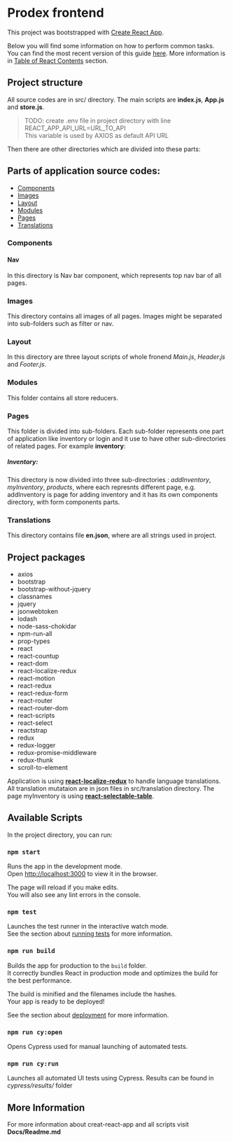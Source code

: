 # Prodex frontend


This project was bootstrapped with [Create React App](https://github.com/facebookincubator/create-react-app).

Below you will find some information on how to perform common tasks.<br>
You can find the most recent version of this guide [here](https://github.com/facebookincubator/create-react-app/blob/master/packages/react-scripts/template/README.md).
More information is in [Table of React Contents](#table-of-react-contents) section.

## Project structure

All source codes are in src/ directory. The main scripts are **index.js**, **App.js** and **store.js**.
>TODO: create .env file in project directory with line REACT_APP_API_URL=URL_TO_API <br> This variable is used by AXIOS as default API URL
>  

Then there are other directories which  are divided into these parts: 

## Parts of application source codes:
- [Components](###components)
- [Images](###images)
- [Layout](###layout)
- [Modules](###modules)
- [Pages](###pages)
- [Translations](###translations)

### Components

#### Nav
In this directory is Nav bar component, which represents top nav bar of all pages. 


### Images
This directory contains all images of all pages. Images might be separated into sub-folders such as
filter or nav.  

### Layout
In this directory are three layout scripts of whole fronend *Main.js*, *Header.js* and *Footer.js*.

### Modules
This folder contains all store reducers.

### Pages
This folder is divided into sub-folders. Each sub-folder represents one part of application like inventory or login
and it use to have other sub-directories of related pages.
For example **inventory**:
##### Inventory:
This directory is now divided into three sub-directories : *addInventory*, *myInventory*, *products*, where each 
represnts different page, e.g. addInventory is page for adding inventory and it has its own components directory, 
with form components parts.

### Translations

This directory contains file **en.json**, where are all strings used in project.

## Project packages

- axios
- bootstrap
- bootstrap-without-jquery
- classnames
- jquery
- jsonwebtoken
- lodash
- node-sass-chokidar
- npm-run-all
- prop-types
- react
- react-countup
- react-dom
- react-localize-redux
- react-motion
- react-redux
- react-redux-form
- react-router
- react-router-dom
- react-scripts
- react-select
- reactstrap
- redux
- redux-logger
- redux-promise-middleware
- redux-thunk
- scroll-to-element

Application is using [**react-localize-redux**](https://github.com/ryandrewjohnson/react-localize-redux)
to handle language translations. All translation mutataion are in json files in src/translation directory.
The page myInventory is using [**react-selectable-table**](https://www.npmjs.com/package/react-selectable-table).

## Available Scripts

In the project directory, you can run:

### `npm start`

Runs the app in the development mode.<br>
Open [http://localhost:3000](http://localhost:3000) to view it in the browser.

The page will reload if you make edits.<br>
You will also see any lint errors in the console.

### `npm test`

Launches the test runner in the interactive watch mode.<br>
See the section about [running tests](#running-tests) for more information.

### `npm run build`

Builds the app for production to the `build` folder.<br>
It correctly bundles React in production mode and optimizes the build for the best performance.

The build is minified and the filenames include the hashes.<br>
Your app is ready to be deployed!

See the section about [deployment](#deployment) for more information.

### `npm run cy:open`

Opens Cypress used for manual launching of automated tests.

### `npm run cy:run`

Launches all automated UI tests using Cypress. Results can be found in _cypress/results/_ folder

## More Information

For more information about creat-react-app and all scripts visit **Docs/Readme.md**
